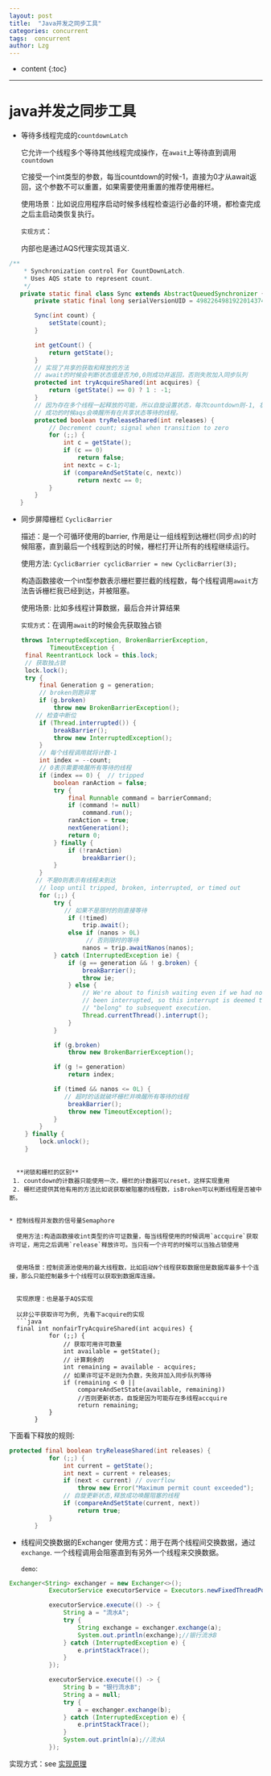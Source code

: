 ```yaml
---
layout: post
title:  "Java并发之同步工具"
categories: concurrent
tags:  concurrent
author: Lzg
---
```


* content
{:toc}

---

# java并发之同步工具

* 等待多线程完成的`countdownLatch`

  它允许一个线程多个等待其他线程完成操作，在`await`上等待直到调用`countdown`

  它接受一个int类型的参数，每当countdown的时候-1，直接为0才从await返回，这个参数不可以重置，如果需要使用重置的推荐使用栅栏。

  使用场景：比如说应用程序启动时候多线程检查运行必备的环境，都检查完成之后主启动类恢复执行。

  `实现方式`：

  内部也是通过AQS代理实现其语义.
```java
/**
    * Synchronization control For CountDownLatch.
    * Uses AQS state to represent count.
    */
   private static final class Sync extends AbstractQueuedSynchronizer {
       private static final long serialVersionUID = 4982264981922014374L;

       Sync(int count) {
           setState(count);
       }

       int getCount() {
           return getState();
       }
       // 实现了共享的获取和释放的方法
       // await的时候会判断状态值是否为0,0则成功并返回，否则失败加入同步队列
       protected int tryAcquireShared(int acquires) {
           return (getState() == 0) ? 1 : -1;
       }
       // 因为存在多个线程一起释放的可能，所以自旋设置状态，每次countdown则-1, 状态为0则成功
       // 成功的时候aqs会唤醒所有在共享状态等待的线程。
       protected boolean tryReleaseShared(int releases) {
           // Decrement count; signal when transition to zero
           for (;;) {
               int c = getState();
               if (c == 0)
                   return false;
               int nextc = c-1;
               if (compareAndSetState(c, nextc))
                   return nextc == 0;
           }
       }
   }
```

* 同步屏障栅栏 `CyclicBarrier`

  描述：是一个可循环使用的barrier, 作用是让一组线程到达栅栏(同步点)的时候阻塞，直到最后一个线程到达的时候，栅栏打开让所有的线程继续运行。

  使用方法:
  `CyclicBarrier cyclicBarrier = new CyclicBarrier(3);`

  构造函数接收一个int型参数表示栅栏要拦截的线程数，每个线程调用`await`方法告诉栅栏我已经到达，并被阻塞。

  使用场景: 比如多线程计算数据，最后合并计算结果

  `实现方式`：在调用`await`的时候会先获取独占锁
  ```java
  throws InterruptedException, BrokenBarrierException,
          TimeoutException {
   final ReentrantLock lock = this.lock;
   // 获取独占锁
   lock.lock();
   try {
       final Generation g = generation;
       // broken则跑异常
       if (g.broken)
           throw new BrokenBarrierException();
      // 检查中断位
       if (Thread.interrupted()) {
           breakBarrier();
           throw new InterruptedException();
       }
       // 每个线程调用就将计数-1
       int index = --count;
       // 0表示需要唤醒所有等待的线程
       if (index == 0) {  // tripped
           boolean ranAction = false;
           try {
               final Runnable command = barrierCommand;
               if (command != null)
                   command.run();
               ranAction = true;
               nextGeneration();
               return 0;
           } finally {
               if (!ranAction)
                   breakBarrier();
           }
       }
      // 不是0则表示有线程未到达
       // loop until tripped, broken, interrupted, or timed out
       for (;;) {
           try {
              // 如果不是限时的则直接等待
               if (!timed)
                   trip.await();
               else if (nanos > 0L)
                    // 否则限时的等待
                   nanos = trip.awaitNanos(nanos);
           } catch (InterruptedException ie) {
               if (g == generation && ! g.broken) {
                   breakBarrier();
                   throw ie;
               } else {
                   // We're about to finish waiting even if we had not
                   // been interrupted, so this interrupt is deemed to
                   // "belong" to subsequent execution.
                   Thread.currentThread().interrupt();
               }
           }

           if (g.broken)
               throw new BrokenBarrierException();

           if (g != generation)
               return index;

           if (timed && nanos <= 0L) {
              // 超时的话就破坏栅栏并唤醒所有等待的线程
               breakBarrier();
               throw new TimeoutException();
           }
       }
   } finally {
       lock.unlock();
   }
```

  **闭锁和栅栏的区别**
 1. countdown的计数器只能使用一次，栅栏的计数器可以reset，这样实现重用
 2. 栅栏还提供其他有用的方法比如说获取被阻塞的线程数，isBroken可以判断线程是否被中断。


* 控制线程并发数的信号量Semaphore

  使用方法:构造函数接收int类型的许可证数量，每当线程使用的时候调用`accquire`获取许可证，用完之后调用`release`释放许可。当只有一个许可的时候可以当独占锁使用


  使用场景：控制资源池使用的最大线程数，比如启动N个线程获取数据但是数据库最多十个连接，那么只能控制最多十个线程可以获取到数据库连接。


  实现原理：也是基于AQS实现

  以非公平获取许可为例, 先看下acquire的实现
  ```java
  final int nonfairTryAcquireShared(int acquires) {
           for (;;) {
               // 获取可用许可数量
               int available = getState();
               // 计算剩余的
               int remaining = available - acquires;
               // 如果许可证不足则为负数，失败并加入同步队列等待
               if (remaining < 0 ||
                   compareAndSetState(available, remaining))
                   //否则更新状态，自旋是因为可能存在多线程accquire
                   return remaining;
           }
       }
  ```

下面看下释放的规则:
```java
protected final boolean tryReleaseShared(int releases) {
           for (;;) {
               int current = getState();
               int next = current + releases;
               if (next < current) // overflow
                   throw new Error("Maximum permit count exceeded");
               // 自旋更新状态,释放成功唤醒阻塞的线程
               if (compareAndSetState(current, next))
                   return true;
           }
       }
```       

* 线程间交换数据的Exchanger
  使用方式：用于在两个线程间交换数据，通过`exchange`. 一个线程调用会阻塞直到有另外一个线程来交换数据。

  `demo`:
```java
Exchanger<String> exchanger = new Exchanger<>();
           ExecutorService executorService = Executors.newFixedThreadPool(2);

           executorService.execute(() -> {
               String a = "流水A";
               try {
                   String exchange = exchanger.exchange(a);
                   System.out.println(exchange);//银行流水B
               } catch (InterruptedException e) {
                   e.printStackTrace();
               }
           });

           executorService.execute(() -> {
               String b = "银行流水B";
               String a = null;
               try {
                   a = exchanger.exchange(b);
               } catch (InterruptedException e) {
                   e.printStackTrace();
               }
               System.out.println(a);//流水A
           });
```

  实现方式：see [实现原理](https://www.jianshu.com/p/c523826b2c94)
